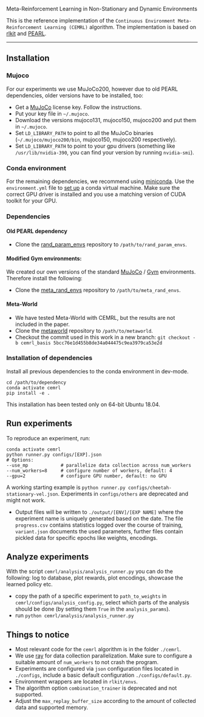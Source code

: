 Meta-Reinforcement Learning in Non-Stationary and Dynamic Environments

This is the reference implementation of the `Continuous Environment Meta-Reinforcement Learning (CEMRL)` algorithm.
The implementation is based on [rlkit](https://github.com/vitchyr/rlkit) and [PEARL](https://github.com/katerakelly/oyster).

--------------------------------------

## Installation

### Mujoco
For our experiments we use MuJoCo200, however due to old PEARL dependencies, older versions have to be installed, too:
- Get a [MuJoCo](https://www.roboti.us/index.html) license key. Follow the instructions.
- Put your key file in `~/.mujoco`.
- Download the versions mujoco131, mujoco150, mujoco200 and put them in `~/.mujoco`.
- Set `LD_LIBRARY_PATH` to point to all the MuJoCo binaries (`~/.mujoco/mujoco200/bin`, mujoco150, mujoco200 respectively).
- Set `LD_LIBRARY_PATH` to point to your gpu drivers (something like `/usr/lib/nvidia-390`, you can find your version by running `nvidia-smi`).

### Conda environment
For the remaining dependencies, we recommend using [miniconda](https://docs.conda.io/en/latest/miniconda.html).
Use the `environment.yml` file to [set up](https://docs.conda.io/projects/conda/en/latest/user-guide/tasks/manage-environments.html#) a conda virtual machine.
Make sure the correct GPU driver is installed and you use a matching version of CUDA toolkit for your GPU.

### Dependencies

#### Old PEARL dependency
- Clone the [rand_param_envs](https://github.com/dennisl88/rand_param_envs.git) repository to `/path/to/rand_param_envs`.

#### Modified Gym environments:
We created our own versions of the standard [MuJoCo](https://www.roboti.us/index.html) / [Gym](https://gym.openai.com/) environments.
Therefore install the following:
- Clone the [meta_rand_envs](https://github.com/BZSROCKETS/meta_rand_envs) repository to `/path/to/meta_rand_envs`.

#### Meta-World
- We have tested Meta-World with CEMRL, but the results are not included in the paper.
- Clone the [metaworld](https://github.com/rlworkgroup/metaworld) repository to `/path/to/metaworld`.
- Checkout the commit used in this work in a new branch:  `git checkout -b cemrl_basis 5bcc76e1d455b8de34a044475c9ea3979ca53e2d`

### Installation of dependencies
Install all previous dependencies to the conda environment in dev-mode.
```
cd /path/to/dependency
conda activate cemrl
pip install -e .
```
This installation has been tested only on 64-bit Ubuntu 18.04.

## Run experiments
To reproduce an experiment, run:
```
conda activate cemrl
python runner.py configs/[EXP].json
# Options:
--use_mp            # parallelize data collection across num_workers
--num_workers=8     # configure number of workers, default: 4
--gpu=2             # configure GPU number, default: no GPU
```
A working starting example is `python runner.py configs/cheetah-stationary-vel.json`.
Experiments in `configs/others` are deprecated and might not work.
- Output files will be written to `./output/[ENV]/[EXP NAME]` where the experiment name is uniquely generated based on the date.
The file `progress.csv` contains statistics logged over the course of training, `variant.json` documents the used parameters,
  further files contain pickled data for specific epochs like weights, encodings.
  

## Analyze experiments
With the script `cemrl/analysis/analysis_runner.py` you can do the following:
log to database, plot rewards, plot encodings, showcase the learned policy etc.
- copy the path of a specific experiment to `path_to_weights` in `cemrl/configs/analysis_config.py`,
  select which parts of the analysis should be done (by setting them `True` in the `analysis_params`).
- run `python cemrl/analysis/analysis_runner.py`


## Things to notice
- Most relevant code for the `cemrl` algorithm is in the folder `./cemrl`.
- We use [ray](https://docs.ray.io/en/master/) for data collection parallelization.
Make sure to configure a suitable amount of `num_workers` to not crash the program.
- Experiments are configured via `json` configuration files located in `./configs`, include a basic default configuration `./configs/default.py`.
- Environment wrappers are located in `rlkit/envs`.
- The algorithm option `combination_trainer` is deprecated and not supported.
- Adjust the `max_replay_buffer_size` according to the amount of collected data and supported memory.
